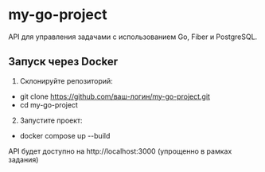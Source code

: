 # my-go-project
API для управления задачами с использованием Go, Fiber и PostgreSQL.


## Запуск через Docker

1. Склонируйте репозиторий:
- git clone https://github.com/ваш-логин/my-go-project.git
- cd my-go-project
2. Запустите проект:
- docker compose up --build

API будет доступно на http://localhost:3000 (упрощенно в рамках задания)